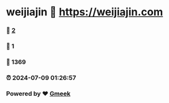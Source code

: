 # weijiajin :link: https://weijiajin.com 
### :page_facing_up: [2](https://weijiajin.com/tag.html) 
### :speech_balloon: 1 
### :hibiscus: 1369 
### :alarm_clock: 2024-07-09 01:26:57 
### Powered by :heart: [Gmeek](https://github.com/Meekdai/Gmeek)
